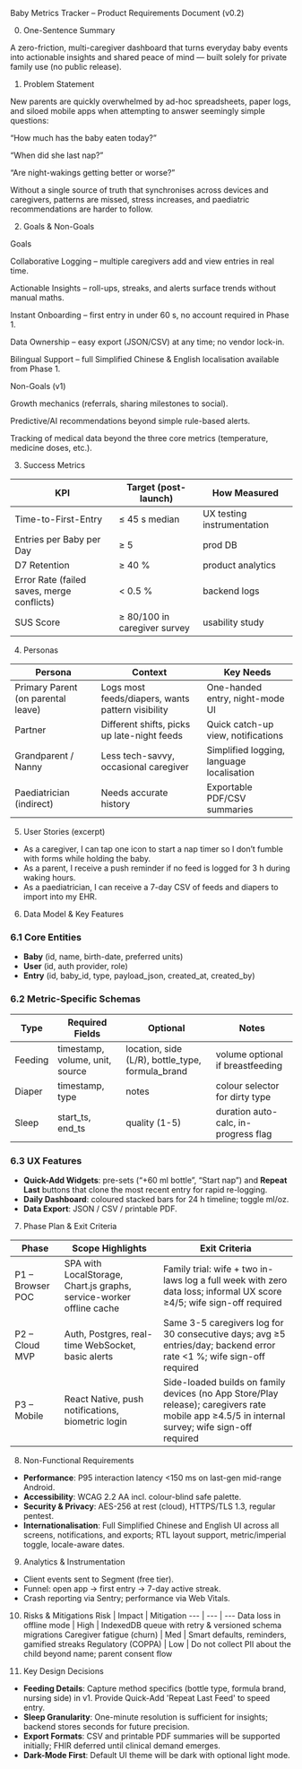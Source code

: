Baby Metrics Tracker – Product Requirements Document (v0.2)

0. One-Sentence Summary

A zero-friction, multi-caregiver dashboard that turns everyday baby events into actionable insights and shared peace of mind — built solely for private family use (no public release).

1. Problem Statement

New parents are quickly overwhelmed by ad-hoc spreadsheets, paper logs, and siloed mobile apps when attempting to answer seemingly simple questions:

“How much has the baby eaten today?”

“When did she last nap?”

“Are night-wakings getting better or worse?”

Without a single source of truth that synchronises across devices and caregivers, patterns are missed, stress increases, and paediatric recommendations are harder to follow.

2. Goals & Non-Goals

Goals

Collaborative Logging – multiple caregivers add and view entries in real time.

Actionable Insights – roll-ups, streaks, and alerts surface trends without manual maths.

Instant Onboarding – first entry in under 60 s, no account required in Phase 1.

Data Ownership – easy export (JSON/CSV) at any time; no vendor lock-in.

Bilingual Support – full Simplified Chinese & English localisation available from Phase 1.

Non-Goals (v1)

Growth mechanics (referrals, sharing milestones to social).

Predictive/AI recommendations beyond simple rule-based alerts.

Tracking of medical data beyond the three core metrics (temperature, medicine doses, etc.).

3. Success Metrics

KPI | Target (post-launch) | How Measured
--- | --- | ---
Time-to-First-Entry | ≤ 45 s median | UX testing instrumentation
Entries per Baby per Day | ≥ 5 | prod DB
D7 Retention | ≥ 40 % | product analytics
Error Rate (failed saves, merge conflicts) | < 0.5 % | backend logs
SUS Score | ≥ 80/100 in caregiver survey | usability study

4. Personas

Persona | Context | Key Needs
--- | --- | ---
Primary Parent (on parental leave) | Logs most feeds/diapers, wants pattern visibility | One-handed entry, night-mode UI
Partner | Different shifts, picks up late-night feeds | Quick catch-up view, notifications
Grandparent / Nanny | Less tech-savvy, occasional caregiver | Simplified logging, language localisation
Paediatrician (indirect) | Needs accurate history | Exportable PDF/CSV summaries

5. User Stories (excerpt)

* As a caregiver, I can tap one icon to start a nap timer so I don’t fumble with forms while holding the baby.
* As a parent, I receive a push reminder if no feed is logged for 3 h during waking hours.
* As a paediatrician, I can receive a 7-day CSV of feeds and diapers to import into my EHR.

6. Data Model & Key Features

### 6.1 Core Entities
* **Baby** (id, name, birth-date, preferred units)
* **User** (id, auth provider, role)
* **Entry** (id, baby_id, type, payload_json, created_at, created_by)

### 6.2 Metric-Specific Schemas
Type | Required Fields | Optional | Notes
--- | --- | --- | ---
Feeding | timestamp, volume, unit, source | location, side (L/R), bottle_type, formula_brand | volume optional if breastfeeding
Diaper | timestamp, type | notes | colour selector for dirty type
Sleep | start_ts, end_ts | quality (1-5) | duration auto-calc, in-progress flag

### 6.3 UX Features
* **Quick-Add Widgets**: pre-sets (“+60 ml bottle”, “Start nap”) and **Repeat Last** buttons that clone the most recent entry for rapid re-logging.
* **Daily Dashboard**: coloured stacked bars for 24 h timeline; toggle ml/oz.
* **Data Export**: JSON / CSV / printable PDF.

7. Phase Plan & Exit Criteria

Phase | Scope Highlights | Exit Criteria
--- | --- | ---
P1 – Browser POC | SPA with LocalStorage, Chart.js graphs, service-worker offline cache | Family trial: wife + two in-laws log a full week with zero data loss; informal UX score ≥4/5; wife sign-off required
P2 – Cloud MVP | Auth, Postgres, real-time WebSocket, basic alerts | Same 3-5 caregivers log for 30 consecutive days; avg ≥5 entries/day; backend error rate <1 %; wife sign-off required
P3 – Mobile | React Native, push notifications, biometric login | Side-loaded builds on family devices (no App Store/Play release); caregivers rate mobile app ≥4.5/5 in internal survey; wife sign-off required

8. Non-Functional Requirements
* **Performance**: P95 interaction latency <150 ms on last-gen mid-range Android.
* **Accessibility**: WCAG 2.2 AA incl. colour-blind safe palette.
* **Security & Privacy**: AES-256 at rest (cloud), HTTPS/TLS 1.3, regular pentest.
* **Internationalisation**: Full Simplified Chinese and English UI across all screens, notifications, and exports; RTL layout support, metric/imperial toggle, locale-aware dates.

9. Analytics & Instrumentation
* Client events sent to Segment (free tier).
* Funnel: open app → first entry → 7-day active streak.
* Crash reporting via Sentry; performance via Web Vitals.

10. Risks & Mitigations
Risk | Impact | Mitigation
--- | --- | ---
Data loss in offline mode | High | IndexedDB queue with retry & versioned schema migrations
Caregiver fatigue (churn) | Med | Smart defaults, reminders, gamified streaks
Regulatory (COPPA) | Low | Do not collect PII about the child beyond name; parent consent flow

11. Key Design Decisions
* **Feeding Details**: Capture method specifics (bottle type, formula brand, nursing side) in v1. Provide Quick-Add 'Repeat Last Feed' to speed entry.
* **Sleep Granularity**: One-minute resolution is sufficient for insights; backend stores seconds for future precision.
* **Export Formats**: CSV and printable PDF summaries will be supported initially; FHIR deferred until clinical demand emerges.
* **Dark-Mode First**: Default UI theme will be dark with optional light mode.

